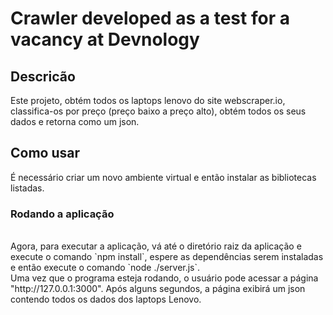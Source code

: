 # Crawler developed as a test for a vacancy at Devnology

## Descricão

Este projeto, obtém todos os laptops lenovo do site webscraper.io, classifica-os por preço (preço baixo a preço alto), obtém todos os seus dados e retorna como um json.

## Como usar

É necessário criar um novo ambiente virtual e então instalar as bibliotecas listadas.

### Rodando a aplicação

<br>
Agora, para executar a aplicação, vá até o diretório raiz da aplicação e execute o comando `npm install`, espere as dependências serem instaladas e então execute o comando `node ./server.js`.
<br>
Uma vez que o programa esteja rodando, o usuário pode acessar a página "http://127.0.0.1:3000". Após alguns segundos, a página exibirá um json contendo todos os dados dos laptops Lenovo.
